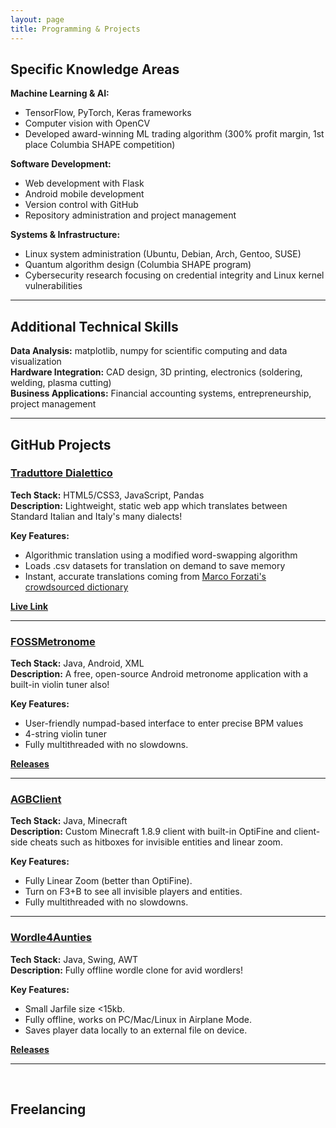 ```yaml
---
layout: page
title: Programming & Projects
---
```


## Specific Knowledge Areas

**Machine Learning & AI:**
- TensorFlow, PyTorch, Keras frameworks
- Computer vision with OpenCV
- Developed award-winning ML trading algorithm (300% profit margin, 1st place Columbia SHAPE competition)

**Software Development:**
- Web development with Flask
- Android mobile development
- Version control with GitHub
- Repository administration and project management

**Systems & Infrastructure:**
- Linux system administration (Ubuntu, Debian, Arch, Gentoo, SUSE)
- Quantum algorithm design (Columbia SHAPE program)
- Cybersecurity research focusing on credential integrity and Linux kernel vulnerabilities

---

## Additional Technical Skills

**Data Analysis:** matplotlib, numpy for scientific computing and data visualization  
**Hardware Integration:** CAD design, 3D printing, electronics (soldering, welding, plasma cutting)  
**Business Applications:** Financial accounting systems, entrepreneurship, project management

---

## GitHub Projects

### [Traduttore Dialettico](https://github.com/albonec/traduttore-dialetto)
**Tech Stack:** HTML5/CSS3, JavaScript, Pandas <br>
**Description:** Lightweight, static web app which translates between Standard Italian and Italy's many dialects! <br>

**Key Features:**
- Algorithmic translation using a modified word-swapping algorithm
- Loads .csv datasets for translation on demand to save memory
- Instant, accurate translations coming from [Marco Forzati's crowdsourced dictionary](https://sites.google.com/site/dialetdebresa/dizionario-bresciano-italiano)

**[Live Link](https://albonec.github.io/traduttore-dialetto)**

---

### [FOSSMetronome](https://github.com/albonec/FOSSMetronome)
**Tech Stack:** Java, Android, XML <br>
**Description:** A free, open-source Android metronome application with a built-in violin tuner also! <br>

**Key Features:**
- User-friendly numpad-based interface to enter precise BPM values
- 4-string violin tuner
- Fully multithreaded with no slowdowns.

**[Releases](https://github.com/albonec/FOSSMetronome/releases)**

---

### [AGBClient](https://github.com/albonec/AGBClient)
**Tech Stack:** Java, Minecraft <br>
**Description:** Custom Minecraft 1.8.9 client with built-in OptiFine and client-side cheats such as hitboxes for invisible entities and linear zoom. <br>

**Key Features:**
- Fully Linear Zoom (better than OptiFine).
- Turn on F3+B to see all invisible players and entities.
- Fully multithreaded with no slowdowns.

---

### [Wordle4Aunties](https://github.com/albonec/Wordle4Aunties)
**Tech Stack:** Java, Swing, AWT <br>
**Description:** Fully offline wordle clone for avid wordlers!

**Key Features:**
- Small Jarfile size <15kb.
- Fully offline, works on PC/Mac/Linux in Airplane Mode.
- Saves player data locally to an external file on device.

**[Releases](https://github.com/albonec/Wordle4Aunties/releases)**

---
<br>

## Freelancing
